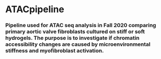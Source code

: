 # ATACpipeline


### Pipeline used for ATAC seq analysis in Fall 2020 comparing primary aortic valve fibroblasts cultured on stiff or soft hydrogels. The purpose is to investigate if chromatin accessibility changes are caused by microenvironmental stiffness and myofibroblast activation.
